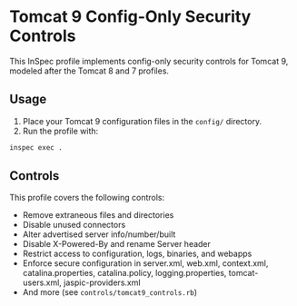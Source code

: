 # Tomcat 9 Config-Only Security Controls

This InSpec profile implements config-only security controls for Tomcat 9, modeled after the Tomcat 8 and 7 profiles.

## Usage

1. Place your Tomcat 9 configuration files in the `config/` directory.
2. Run the profile with:

```sh
inspec exec .
```

## Controls

This profile covers the following controls:

- Remove extraneous files and directories
- Disable unused connectors
- Alter advertised server info/number/built
- Disable X-Powered-By and rename Server header
- Restrict access to configuration, logs, binaries, and webapps
- Enforce secure configuration in server.xml, web.xml, context.xml, catalina.properties, catalina.policy, logging.properties, tomcat-users.xml, jaspic-providers.xml
- And more (see `controls/tomcat9_controls.rb`)

